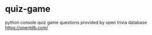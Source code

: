# quiz-game
python console quiz game
questions provided by open trivia database
https://opentdb.com/
